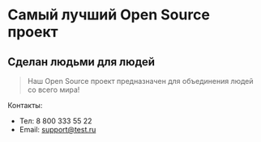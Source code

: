 # Самый лучший Open Source проект

## Сделан людьми для людей

> Наш Open Source проект предназначен для объединения людей со всего мира!

Контакты:
* Тел: 8 800 333 55 22
* Email: support@test.ru
